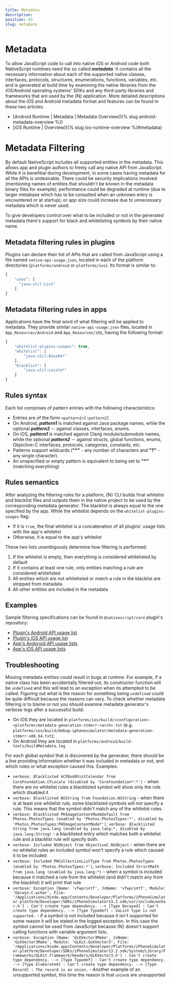 ```yaml
---
title: Metadata
description:
position: 83
slug: metadata
---
```


# Metadata

To allow JavaScript code to call into native iOS or Android code both NativeScript runtimes need the so called ***metadata***. It contains all the necessary information about each of the supported native classes, interfaces, protocols, structures, enumerations, functions, variables, etc. and is generated at build time by examining the native libraries from the iOS/Android operating systems' SDKs and any third-party libraries and frameworks that are used by the {N} application. More detailed descriptions about the iOS and Android metadata format and features can be found in these two articles:

* [Android Runtime | Metadata | Metadata Overview]({% slug android-metadata-overview %})
* [iOS Runtime | Overview]({% slug ios-runtime-overview %}#metadata)

# Metadata Filtering

By default NativeScript includes all supported entities in the metadata. This allows app and plugin authors to freely call any native API from JavaScript. While it is benefitial during development, in some cases having metadata for all the APIs is undesirable. There could be security implications involved (mentioning names of entities that shouldn't be known in the metadata binary files for example); performance could be degraded at runtime (due to larger metabase which has to be consulted when an unknown entry is encountered or at startup); or app size could increase due to unnecessary metadata which is never used.

To give developers control over what to be included or not in the generated metadata there's support for black and whitelisting symbols by their native name.

## Metadata filtering rules in plugins

Plugins can declare their list of APIs that are called from JavaScript using a file named `native-api-usage.json`, located in each of the platform directories (`platforms/android` or `platforms/ios`). Its format is similar to:

``` JavaScript
{
    "uses": [
      "java.util:List"
    ]
}
```

## Metadata filtering rules in apps

Applications have the final word of what filtering will be applied to metadata. They provide similar `native-api-usage.json` files, located in `App_Resources/Android` and `App_Resources/iOS`, having the following format:

``` JavaScript
{
    "whitelist-plugins-usages": true,
    "whitelist": [
        "java.util:Base64*"
    ],
    "blacklist": [
        "java.util:Locale*"
    ]
}
```

## Rules syntax

Each list comprises of pattern entries with the following characteristics:

* Entries are of the form `<pattern1>[:pattern2]`
* On Android, ***pattern1*** is matched against Java package names, while the optional ***pattern2*** -- against classes, interfaces, enums.
* On iOS, ***pattern1*** is matched against Clang module/submodule names, while the optional ***pattern2*** -- against structs, global functions, enums, Objective-C interfaces, protocols, categories, constants, etc.
* Patterns support wildcards (**"*"** - any number of characters and **"?"** - any single character).
* An unspecified or empty pattern is equivalent to being set to **"*"** (matching everything)

## Rules semantics

After analyzing the filtering rules for a platform, {N} CLI builds final whitelist and blacklist files and outputs them in the native project to be used by the corresponding metadata generator. The blacklist is always equal to the one specified by the app. While the whitelist depends on the `whitelist-plugins-usages` flag:

* If it is `true`, the final whitelist is a concatenation of all plugins' usage lists with the app's whitelist
* Otherwise, it is equal to the app's whitelist

These two lists unambigously determine how filtering is performed:

1. If the whitelist is empty, then everything is considered whitelisted by default
1. If it contains at least one rule, only entities matching a rule are considered whitelisted
1. All entities which are not whitelisted or match a rule in the blacklist are stripped from metadata
1. All other entities are included in the metadata

## Examples

Sample filtering specifications can be found in `@nativescript/core` plugin's repository:

* [Plugin's Android API usage list](https://github.com/NativeScript/NativeScript/blob/master/nativescript-core/platforms/android/native-api-usage.json)
* [Plugin's iOS API usage list](https://github.com/NativeScript/NativeScript/blob/master/nativescript-core/platforms/ios/native-api-usage.json)
* [App's Andoroid API usage lists](https://github.com/NativeScript/NativeScript/blob/master/tests/app/App_Resources/Android/native-api-usage.json)
* [App's iOS API usage lists](https://github.com/NativeScript/NativeScript/blob/master/tests/app/App_Resources/iOS/native-api-usage.json)

## Troubleshooting

Missing metadata entities could result in bugs at runtime. For example, if a native class has been accidentally filtered out, its constructor function will be `undefined` and this will lead to an exception when its attempted to be called. Figuring out what is the reason for something being `undefined` could be quite difficult because the reasons can vary. To check whether metadata filtering is to blame or not you should examine metadata generator's verbose logs after a successful build:

* On iOS they are located in `platforms/ios/build/<configuration>-<platform>/metadata-generation-stderr-<arch>.txt` (e.g. `platforms/ios/build/Debug-iphonesimulator/metadata-generation-stderr-x86_64.txt`);
* On Android they are located in `platforms/android/build-tools/buildMetadata.log`

For each global symbol that is discovered by the generator, there should be a line providing information whether it was included in metadata or not, and which rules or what exception caused this. Examples:

* `verbose: Blacklisted kCFBuddhistCalendar from CoreFoundation.CFLocale (disabled by 'CoreFoundation*:*')` - when there are no whitelist rules a blacklisted symbol will show only the rule which disabled it
* `verbose: Blacklisted NSString from Foundation.NSString` - when there is at least one whitelist rule, some blacklisted symbols will not specify a rule. This means that the symbol didn't match any of the whitelist rules.
* `verbose: Blacklisted PHImageContentModeDefault from Photos.PhotosTypes (enabled by 'Photos.PhotosTypes:*', disabled by 'Photos.PhotosTypes:PHImageContentMode*')`, `verbose: Blacklisted String from java.lang (enabled by java.lang:*, disabled by java.lang:String)` - a blacklisted entry which matches both a whitelist rule and a blacklist rule will specify both.
* `verbose: Included NSObject from ObjectiveC.NSObject` - when there are no whitelist rules an included symbol won't specify a rule which caused it to be included
* `verbose: Included PHCollectionListType from Photos.PhotosTypes (enabled by 'Photos.PhotosTypes:*')`, `verbose: Included StrictMath from java.lang (enabled by java.lang:*)` - when a symbol is included because it matched a rule from the whitelist (and didn't match any from the blacklist) it will print that rule
* `verbose: Exception [Name: 'vfwprintf', JsName: 'vfwprintf', Module: 'Darwin.C.wchar', File: '/Applications/Xcode.app/Contents/Developer/Platforms/iPhoneSimulator.platform/Developer/SDKs/iPhoneSimulator13.2.sdk/usr/include/wchar.h'] : Can't create type dependency. --> [Type Decayed] : Can't create type dependency. --> [Type Typedef] : VaList type is not supported.` - if a symbol is not included because it isn't supported for some reason it will be stated in the logged exception. In this case the symbol cannot be used from JavaScript because {N} doesn't support calling functions with variable argument lists.
* `verbose: Exception [Name: 'GLKVector3Make', JsName: 'GLKVector3Make', Module: 'GLKit.GLKVector3', File: '/Applications/Xcode.app/Contents/Developer/Platforms/iPhoneSimulator.platform/Developer/SDKs/iPhoneSimulator13.2.sdk/System/Library/Frameworks/GLKit.framework/Headers/GLKVector3.h'] : Can't create type dependency. --> [Type Typedef] : Can't create type dependency. --> [Type Elaborated] : Can't create type dependency. --> [Type Record] : The record is an union.` - Another example of an unsupported symbol, this time the reason is that `union`s are unsupported
